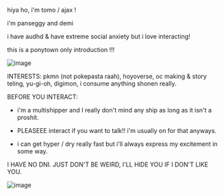 

hiya ho, i'm tomo / ajax ! 

i'm panseggy and demi

i have audhd & have extreme social anxiety but i love interacting!


this is a ponytown only introduction !!!


![image](https://github.com/tomodachiis/tomodachiis/assets/159076662/1be1757a-288d-4dda-bf0d-64f9a0c66262)


INTERESTS: pkmn (not pokepasta raah), hoyoverse, oc making & story teling, yu-gi-oh, digimon, i consume anything shonen really.

BEFORE YOU INTERACT: 

- i'm a multishipper and I really don't mind any ship as long as it isn't a proshit.

- PLEASEEE interact if you want to talk!! i'm usually on for that anyways.

- i can get hyper / dry really fast but i'll always express my excitement in some way.

I HAVE NO DNI. JUST DON'T BE WEIRD, I'LL HIDE YOU IF I DON'T LIKE YOU.


![image](https://github.com/tomodachiis/tomodachiis/assets/159076662/7496fa45-32de-4e38-86b4-3427e107ba53)
